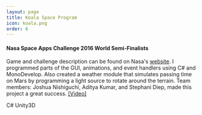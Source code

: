 ```yaml
---
layout: page
title: Koala Space Program
icon: koala.png
order: 6
---
```

#### Nasa Space Apps Challenge 2016 World Semi-Finalists

Game and challenge description can be found on Nasa's
 [website](https://2016.spaceappschallenge.org/challenges/mars/space-route-66/projects/koala-space-program). I programmed parts of the GUI, animations, and event handlers using C# and
MonoDevelop. Also created a weather module that simulates passing time on Mars
by programming a light source to rotate around the terrain.
Team members: Joshua Nishiguchi, Aditya Kumar, and Stephani Diep, made this project a great success. [[Video]](https://youtu.be/nqm8iJDUQQA)

<span class="label label-info">C#</span>
<span class="label label-default">Unity3D</span>
